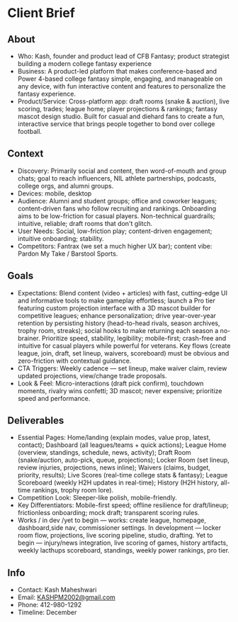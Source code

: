 # Client Brief

## About
- Who: Kash, founder and product lead of CFB Fantasy; product strategist building a modern college fantasy experience
- Business: A product-led platform that makes conference-based and Power 4-based college fantasy simple, engaging, and manageable on any device, with fun interactive content and features to personalize the fantasy experience.
- Product/Service: Cross-platform app: draft rooms (snake & auction), live scoring, trades; league home; player projections & rankings; fantasy mascot design studio. Built for casual and diehard fans to create a fun, interactive service that brings people together to bond over college football.

## Context
- Discovery: Primarily social and content, then word-of-mouth and group chats; goal to reach influencers, NIL athlete partnerships, podcasts, college orgs, and alumni groups.
- Devices: mobile, desktop
- Audience: Alumni and student groups; office and coworker leagues; content-driven fans who follow recruiting and rankings. Onboarding aims to be low-friction for casual players. Non-technical guardrails; intuitive, reliable; draft rooms that don't glitch.
- User Needs: Social, low-friction play; content-driven engagement; intuitive onboarding; stability.
- Competitors: Fantrax (we set a much higher UX bar); content vibe: Pardon My Take / Barstool Sports.

## Goals
- Expectations: Blend content (video + articles) with fast, cutting-edge UI and informative tools to make gameplay effortless; launch a Pro tier featuring custom projection interface with a 3D mascot builder for competitive leagues; enhance personalization; drive year-over-year retention by persisting history (head-to-head rivals, season archives, trophy room, streaks); social hooks to make returning each season a no-brainer. Prioritize speed, stability, legibility; mobile-first; crash-free and intuitive for casual players while powerful for veterans. Key flows (create league, join, draft, set lineup, waivers, scoreboard) must be obvious and zero-friction with contextual guidance.
- CTA Triggers: Weekly cadence — set lineup, make waiver claim, review updated projections, view/change trade proposals.
- Look & Feel: Micro-interactions (draft pick confirm), touchdown moments, rivalry wins confetti; 3D mascot; never expensive; prioritize speed and performance.

## Deliverables
- Essential Pages: Home/landing (explain modes, value prop, latest, contact); Dashboard (all leagues/teams + quick actions); League Home (overview, standings, schedule, news, activity); Draft Room (snake/auction, auto-pick, queue, projections); Locker Room (set lineup, review injuries, projections, news inline); Waivers (claims, budget, priority, results); Live Scores (real-time college stats & fantasy); League Scoreboard (weekly H2H updates in real-time); History (H2H history, all-time rankings, trophy room lore).
- Competition Look: Sleeper-like polish, mobile-friendly.
- Key Differentiators: Mobile-first speed; offline resilience for draft/lineup; frictionless onboarding; mock draft; transparent scoring rules.
- Works / in dev /yet to begin  — works: create league, homepage, dashboard,side nav, commissioner settings. 
In development — locker room flow, projections, live scoring pipeline, studio, drafting. 
Yet to begin — injury/news integration, live scoring of games, history artifacts, weekly lacthups scoreboard, standings, weekly power rankings, pro tier.

## Info
- Contact: Kash Maheshwari
- Email: KASHPM2002@gmail.com
- Phone: 412-980-1292
- Timeline: December

